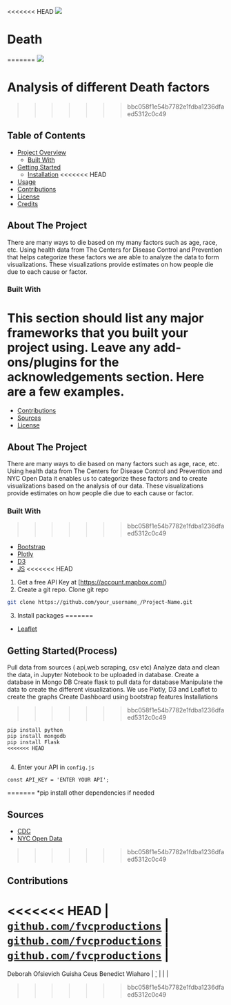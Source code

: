 <<<<<<< HEAD
![](https://image.shutterstock.com/image-photo/lightning-storm-over-lake-balaton-260nw-745531396.jpg)
 
# Death
=======
![](https://media.giphy.com/media/Qx4ltILRcYzHK50B9R/giphy.gif)
 
 
# Analysis of different Death factors 
>>>>>>> bbc058f1e54b7782e1fdba1236dfaed5312c0c49
 
 
 
## Table of Contents
 
* [Project Overview](#project-overview)
  * [Built With](#built-with)
* [Getting Started](#getting-started)
  * [Installation](#installation)
<<<<<<< HEAD
* [Usage](#usage)
* [Contributions](#contributions)
* [License](#license)
* [Credits](#credits)
## About The Project
There are many ways to die based on my many factors such as age, race, etc. Using health data from The Centers for Disease Control and Prevention that helps categorize these factors we are able to analyze the data to form visualizations. These visualizations provide estimates on how people die due to each cause or factor. 
### Built With
This section should list any major frameworks that you built your project using. Leave any add-ons/plugins for the acknowledgements section. Here are a few examples.
=======
* [Contributions](#contributions)
* [Sources](#sources)
* [License](#license)
## About The Project
There are many ways to die based on many factors such as age, race, etc. Using health data from The Centers for Disease Control and Prevention and NYC Open Data it enables us to categorize these factors and to create visualizations based on the analysis of our data. These visualizations provide estimates on how people die due to each cause or factor. 
### Built With
>>>>>>> bbc058f1e54b7782e1fdba1236dfaed5312c0c49
* [Bootstrap](https://getbootstrap.com/)
* [Plotly](https://plot.ly/)
* [D3](https://d3js.org/)
* [JS](https://jscharting.com/)
<<<<<<< HEAD
1. Get a free API Key at [https://account.mapbox.com/)
2. Create a git repo. Clone git repo 
```sh
git clone https://github.com/your_username_/Project-Name.git
```
3. Install packages
=======
* [Leaflet](https://leafletjs.com/)
## Getting Started(Process)
Pull data from sources ( api,web scraping, csv etc)
Analyze data and clean the data, in Jupyter Notebook to be uploaded in database.
Create a database in Mongo DB
Create flask to pull data for database
Manipulate the data to create the different visualizations.
We use Plotly, D3 and  Leaflet to create the graphs
Create Dashboard using bootstrap features
Installations
>>>>>>> bbc058f1e54b7782e1fdba1236dfaed5312c0c49
```
pip install python
pip install mongodb
pip install Flask
<<<<<<< HEAD
 
```
4. Enter your API in `config.js`
```JS
const API_KEY = 'ENTER YOUR API';
```
=======
*pip install other dependencies if needed
 
## Sources 
* [CDC](https://www.cdc.gov/)
* [NYC Open Data ](https://opendata.cityofnewyork.us/)
>>>>>>> bbc058f1e54b7782e1fdba1236dfaed5312c0c49
 
 
 
 
## Contributions
<<<<<<< HEAD
| <a href="http://github.com/guishac" target="_blank">`github.com/fvcproductions`</a> | <a href="http://github.com/Ben" target="_blank">`github.com/fvcproductions`</a> | <a href="http://github.com/Deb" target="_blank">`github.com/fvcproductions`</a> |
=======
Deborah Ofsievich
Guisha Ceus
Benedict Wiaharo
| <a href="http://github.com/guishac" target="_blank">`</a> | <a href="http://github.com/Ben" target="_blank"></a> | <a href="http://github.com/Deborah129" target="_blank"></a> |
>>>>>>> bbc058f1e54b7782e1fdba1236dfaed5312c0c49
